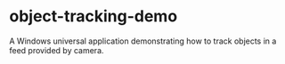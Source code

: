 # object-tracking-demo
A Windows universal application demonstrating how to track objects in a feed provided by camera.
